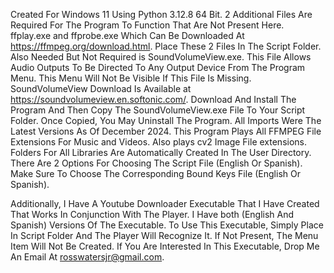 Created For Windows 11 Using Python 3.12.8 64 Bit. 2 Additional Files Are Required For The Program To Function That Are Not Present Here. ffplay.exe and ffprobe.exe Which Can Be Downloaded At https://ffmpeg.org/download.html. Place These 2 Files In The Script Folder. Also Needed But Not Required is SoundVolumeView.exe. This File Allows Audio Outputs To Be Directed To Any Output Device From The Program Menu. This Menu Will Not Be Visible If This File Is Missing. SoundVolumeView Download Is Available at https://soundvolumeview.en.softonic.com/. Download And Install The Program And Then Copy The SoundVolumeView.exe File To Your Script Folder. Once Copied, You May Uninstall The Program. All Imports Were The Latest Versions As Of December 2024. This Program Plays All FFMPEG File Extensions For Music and Videos. Also plays cv2 Image File extensions. Folders For All Libraries Are Automatically Created In The User Directory. There Are 2 Options For Choosing The Script File (English Or Spanish). Make Sure To Choose The Corresponding Bound Keys File (English Or Spanish). 

Additionally, I Have A Youtube Downloader Executable That I Have Created That Works In Conjunction With The Player. I Have both (English And Spanish) Versions Of The Executable. To Use This Executable, Simply Place In Script Folder And The Player Will Recognize It. If Not Present, The Menu Item Will Not Be Created. If You Are Interested In This Executable, Drop Me An Email At rosswatersjr@gmail.com.
